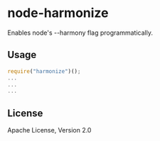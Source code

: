 node-harmonize
==============
Enables node's --harmony flag programmatically.

Usage
-----
```javascript
require("harmonize")();
...
...
...
```

License
-------
Apache License, Version 2.0
